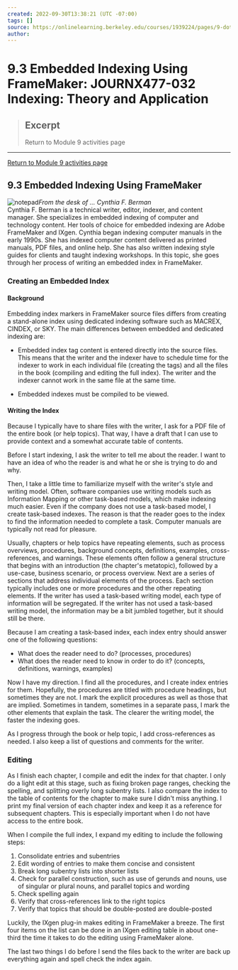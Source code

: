 ```yaml
---
created: 2022-09-30T13:38:21 (UTC -07:00)
tags: []
source: https://onlinelearning.berkeley.edu/courses/1939224/pages/9-dot-3-embedded-indexing-using-framemaker
author: 
---
```


# 9.3 Embedded Indexing Using FrameMaker: JOURNX477-032 Indexing: Theory and Application

> ## Excerpt
> Return to Module 9 activities page

---
[Return to Module 9 activities page](https://onlinelearning.berkeley.edu/courses/1939224/pages/module-9 "Module 9")

## 9.3 Embedded Indexing Using FrameMaker

![notepad](https://onlinelearning.berkeley.edu/courses/1939224/files/233565849/preview)_From the desk of ... Cynthia F. Berman_  
Cynthia F. Berman is a technical writer, editor, indexer, and content manager. She specializes in embedded indexing of computer and technology content. Her tools of choice for embedded indexing are Adobe FrameMaker and IXgen. Cynthia began indexing computer manuals in the early 1990s. She has indexed computer content delivered as printed manuals, PDF files, and online help. She has also written indexing style guides for clients and taught indexing workshops. In this topic, she goes through her process of writing an embedded index in FrameMaker.

### Creating an Embedded Index

#### Background

Embedding index markers in FrameMaker source files differs from creating a stand-alone index using dedicated indexing software such as MACREX, CINDEX, or SKY. The main differences between embedded and dedicated indexing are:

-   Embedded index tag content is entered directly into the source files. This means that the writer and the indexer have to schedule time for the indexer to work in each individual file (creating the tags) and all the files in the book (compiling and editing the full index). The writer and the indexer cannot work in the same file at the same time.

-   Embedded indexes must be compiled to be viewed.

#### Writing the Index

Because I typically have to share files with the writer, I ask for a PDF file of the entire book (or help topics). That way, I have a draft that I can use to provide context and a somewhat accurate table of contents.

Before I start indexing, I ask the writer to tell me about the reader. I want to have an idea of who the reader is and what he or she is trying to do and why.

Then, I take a little time to familiarize myself with the writer's style and writing model. Often, software companies use writing models such as Information Mapping or other task-based models, which make indexing much easier. Even if the company does not use a task-based model, I create task-based indexes. The reason is that the reader goes to the index to find the information needed to complete a task. Computer manuals are typically not read for pleasure.

Usually, chapters or help topics have repeating elements, such as process overviews, procedures, background concepts, definitions, examples, cross-references, and warnings. These elements often follow a general structure that begins with an introduction (the chapter's metatopic), followed by a use-case, business scenario, or process overview. Next are a series of sections that address individual elements of the process. Each section typically includes one or more procedures and the other repeating elements. If the writer has used a task-based writing model, each type of information will be segregated. If the writer has not used a task-based writing model, the information may be a bit jumbled together, but it should still be there.

Because I am creating a task-based index, each index entry should answer one of the following questions:

-   What does the reader need to do? (processes, procedures)
-   What does the reader need to know in order to do it? (concepts, definitions, warnings, examples)

Now I have my direction. I find all the procedures, and I create index entries for them. Hopefully, the procedures are titled with procedure headings, but sometimes they are not. I mark the explicit procedures as well as those that are implied. Sometimes in tandem, sometimes in a separate pass, I mark the other elements that explain the task. The clearer the writing model, the faster the indexing goes.

As I progress through the book or help topic, I add cross-references as needed. I also keep a list of questions and comments for the writer.

### Editing

As I finish each chapter, I compile and edit the index for that chapter. I only do a light edit at this stage, such as fixing broken page ranges, checking the spelling, and splitting overly long subentry lists. I also compare the index to the table of contents for the chapter to make sure I didn't miss anything. I print my final version of each chapter index and keep it as a reference for subsequent chapters. This is especially important when I do not have access to the entire book.

When I compile the full index, I expand my editing to include the following steps:

1.  Consolidate entries and subentries
2.  Edit wording of entries to make them concise and consistent
3.  Break long subentry lists into shorter lists
4.  Check for parallel construction, such as use of gerunds and nouns, use of singular or plural nouns, and parallel topics and wording
5.  Check spelling again
6.  Verify that cross-references link to the right topics
7.  Verify that topics that should be double-posted are double-posted

Luckily, the IXgen plug-in makes editing in FrameMaker a breeze. The first four items on the list can be done in an IXgen editing table in about one-third the time it takes to do the editing using FrameMaker alone.

The last two things I do before I send the files back to the writer are back up everything again and spell check the index again.

